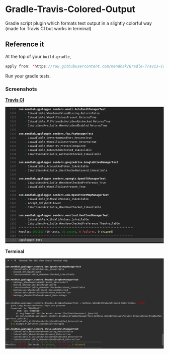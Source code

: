 # Gradle-Travis-Colored-Output
Gradle script plugin which formats test output in a slightly colorful way (made for Travis CI but works in terminal)

## Reference it

At the top of your `build.gradle`,

```java
apply from: 'https://raw.githubusercontent.com/mendhak/Gradle-Travis-Colored-Output/master/ColoredOutput.gradle'
```

Run your gradle tests.  

### Screenshots

**[Travis CI](https://travis-ci.org/mendhak/gpslogger/builds/112735526)**

![travis](screenshot-travis.png)

**Terminal**

![screenshot](screenshot-terminal.png)
